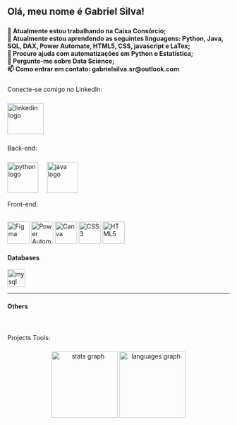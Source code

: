 <h2 align="left">Olá, meu nome é Gabriel Silva!</h2>

###

<h4 align="left">🔭 Atualmente estou trabalhando na Caixa Consórcio;<br>🌱 Atualmente estou aprendendo as seguintes linguagens: Python, Java, SQL, DAX, Power Automate, HTML5, CSS, javascript e LaTex;<br>🤔 Procuro ajuda com automatizações em Python e Estatística;<br>💬 Pergunte-me sobre Data Science; <br> 📫 Como entrar em contato: gabrielsilva.sr@outlook.com</h4>

###

<p align="left">Conecte-se comigo no LinkedIn:</p>

###

<div align="left">
  <a href="https://www.linkedin.com/in/gabriel-henrique-silva-ghs25/" target="_blank">
    <img src="https://raw.githubusercontent.com/maurodesouza/profile-readme-generator/master/src/assets/icons/social/linkedin/default.svg" width="82" height="70" alt="linkedin logo"  />
  </a>
</div>

###

<p align="left">Back-end:</p>

###

<div align="left">
  <img src="https://cdn.jsdelivr.net/gh/devicons/devicon/icons/python/python-original.svg" height="70" alt="python logo"  />
  <img width="12" />
  <img src="https://cdn.jsdelivr.net/gh/devicons/devicon/icons/java/java-original-wordmark.svg" height="70" alt="java logo"  />

<br>


<p align="left">Front-end:</p> <br>



<img src="https://upload.wikimedia.org/wikipedia/commons/3/33/Figma-logo.svg" alt="Figma" width="50">
<img src="https://img.icons8.com/color/48/microsoft-power-automate.png" alt="Power Automate" width="50">
<img src="https://img.icons8.com/fluency/48/000000/canva.png" alt="Canva" width="50">
<img src="https://upload.wikimedia.org/wikipedia/commons/d/d5/CSS3_logo_and_wordmark.svg" alt="CSS3" width="50">
<img src="https://upload.wikimedia.org/wikipedia/commons/6/61/HTML5_logo_and_wordmark.svg" alt="HTML5" width="50">








<h4 align="left">Databases</h4>
<p align="left"><a href="#" target="_blank"></a>  <a href="#" target="_blank"><img src="https://cdn.jsdelivr.net/gh/devicons/devicon/icons/mysql/mysql-original-wordmark.svg"   alt="mysql" width="40" height="40" /></a></p>
<hr>

<h4 align="left">Others</h4>


</div>

###

<br>

<p align="left">Projects Tools:</p>



###

<div align="center">
  <img src="https://github-readme-stats.vercel.app/api?username=ghsilva25&hide_title=false&hide_rank=false&show_icons=true&include_all_commits=true&count_private=true&disable_animations=false&theme=dracula&locale=en&hide_border=false&order=1" height="150" alt="stats graph"  />
  <img src="https://github-readme-stats.vercel.app/api/top-langs?username=ghsilva25&locale=en&hide_title=false&layout=compact&card_width=320&langs_count=5&theme=dracula&hide_border=false&order=2" height="150" alt="languages graph"  />
</div>

###
